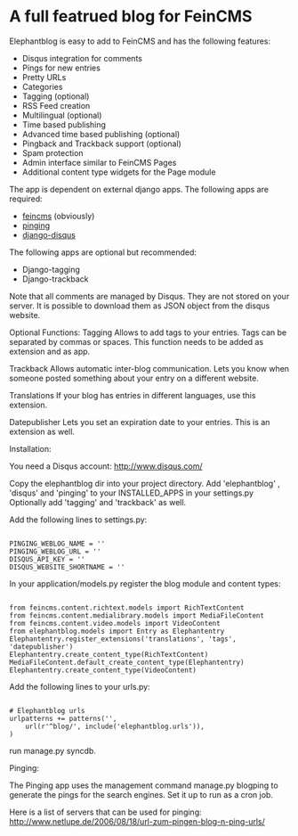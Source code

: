 A full featrued blog for FeinCMS
================================

Elephantblog is easy to add to FeinCMS and has the following features:

* Disqus integration for comments
* Pings for new entries
* Pretty URLs
* Categories
* Tagging (optional)
* RSS Feed creation
* Multilingual (optional)
* Time based publishing
* Advanced time based publishing (optional)
* Pingback and Trackback support (optional)
* Spam protection
* Admin interface similar to FeinCMS Pages
* Additional content type widgets for the Page module

The app is dependent on external django apps. The following apps are required:

* [feincms](http://github.com/matthiask/feincms) (obviously) 
* [pinging](http://github.com/matthiask/pinging)
* [django-disqus](http://github.com/arthurk/django-disqus)

The following apps are optional but recommended:

* Django-tagging
* Django-trackback

Note that all comments are managed by Disqus. They are not stored on your server. It is possible to download them as JSON object from the disqus website.

Optional Functions:
Tagging
Allows to add tags to your entries. Tags can be separated by commas or spaces. This function needs to be added as extension and as app.

Trackback
Allows automatic inter-blog communication. Lets you know when someone posted something about your entry on a different website.

Translations
If your blog has entries in different languages, use this extension.

Datepublisher
Lets you set an expiration date to your entries. This is an extension as well.


Installation:

You need a Disqus account: http://www.disqus.com/

Copy the elephantblog dir into your project directory.
Add 'elephantblog' , 'disqus' and 'pinging' to your INSTALLED_APPS in your settings.py
Optionally add 'tagging' and 'trackback' as well.


Add the following lines to settings.py:

<code>
PINGING_WEBLOG_NAME = '<your blog name>'
PINGING_WEBLOG_URL = '<your blog url>'
DISQUS_API_KEY = '<api key>'
DISQUS_WEBSITE_SHORTNAME = '<Disqus website shortname>'
</code>

In your application/models.py register the blog module and content types:

<code>
from feincms.content.richtext.models import RichTextContent
from feincms.content.medialibrary.models import MediaFileContent
from feincms.content.video.models import VideoContent
from elephantblog.models import Entry as Elephantentry
Elephantentry.register_extensions('translations', 'tags', 'datepublisher') 
Elephantentry.create_content_type(RichTextContent)
MediaFileContent.default_create_content_type(Elephantentry)
Elephantentry.create_content_type(VideoContent)
</code>

Add the following lines to your urls.py:

<code>
# Elephantblog urls
urlpatterns += patterns('',
    url(r'^blog/', include('elephantblog.urls')),
)
</code>

run manage.py syncdb.


Pinging:

The Pinging app uses the management command manage.py blogping to generate the pings for the search engines. Set it up to run as a cron job. 

Here is a list of servers that can be used for pinging: http://www.netlupe.de/2006/08/18/url-zum-pingen-blog-n-ping-urls/






